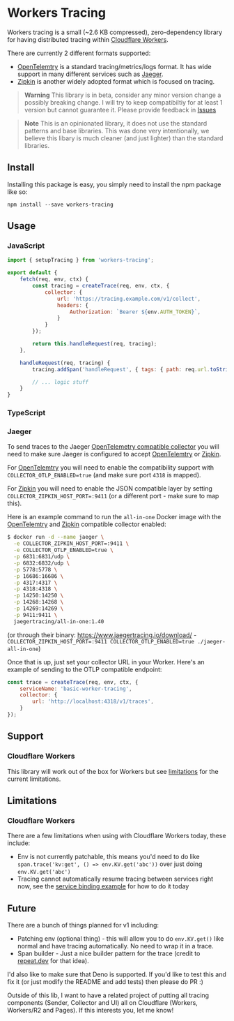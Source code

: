 # Workers Tracing

Workers tracing is a small (~2.6 KB compressed), zero-dependency library for having distributed tracing within [Cloudflare Workers](https://workers.cloudflare.com/).

There are currently 2 different formats supported:
- [OpenTelemtry](https://opentelemetry.io/) is a standard tracing/metrics/logs format. It has wide support in many different services such as [Jaeger](https://www.jaegertracing.io/).
- [Zipkin](https://zipkin.io/) is another widely adopted format which is focused on tracing.

> **Warning**
> This library is in beta, consider any minor version change a possibly breaking change. I will try to keep compatibiltiy for at least 1 version but cannot guarantee it.
> Please provide feedback in [Issues](https://github.com/BlobDevelopment/workers-tracing/issues)

> **Note**
> This is an opinionated library, it does not use the standard patterns and base libraries.
> This was done very intentionally, we believe this libary is much cleaner (and just lighter) than the standard libraries.

## Install

Installing this package is easy, you simply need to install the npm package like so:
```
npm install --save workers-tracing
```

## Usage

### JavaScript

```js
import { setupTracing } from 'workers-tracing';

export default {
	fetch(req, env, ctx) {
		const tracing = createTrace(req, env, ctx, {
			collector: {
				url: 'https://tracing.example.com/v1/collect',
				headers: {
					Authorization: `Bearer ${env.AUTH_TOKEN}`,
				}
			}
		});

		return this.handleRequest(req, tracing);
	},

	handleRequest(req, tracing) {
		tracing.addSpan('handleRequest', { tags: { path: req.url.toString() } });

		// ... logic stuff
	}
}
```

### TypeScript

### Jaeger

To send traces to the Jaeger [OpenTelemetry compatible collector](https://www.jaegertracing.io/docs/1.40/deployment/#collector) you will need to make sure Jaeger is configured to accept [OpenTelemtry](https://opentelemetry.io/) or [Zipkin](https://zipkin.io/).

For [OpenTelemtry](https://opentelemetry.io/) you will need to enable the compatibility support with `COLLECTOR_OTLP_ENABLED=true` (and make sure port `4318` is mapped).

For [Zipkin](https://zipkin.io/) you will need to enable the JSON compatible layer by setting `COLLECTOR_ZIPKIN_HOST_PORT=:9411` (or a different port - make sure to map this).

Here is an example command to run the `all-in-one` Docker image with the [OpenTelemtry](https://opentelemetry.io/) and [Zipkin](https://zipkin.io/) compatible collector enabled:
```sh
$ docker run -d --name jaeger \
  -e COLLECTOR_ZIPKIN_HOST_PORT=:9411 \
  -e COLLECTOR_OTLP_ENABLED=true \
  -p 6831:6831/udp \
  -p 6832:6832/udp \
  -p 5778:5778 \
  -p 16686:16686 \
  -p 4317:4317 \
  -p 4318:4318 \
  -p 14250:14250 \
  -p 14268:14268 \
  -p 14269:14269 \
  -p 9411:9411 \
  jaegertracing/all-in-one:1.40
```

(or through their binary: https://www.jaegertracing.io/download/ - `COLLECTOR_ZIPKIN_HOST_PORT=:9411 COLLECTOR_OTLP_ENABLED=true ./jaeger-all-in-one`)

Once that is up, just set your collector URL in your Worker.
Here's an example of sending to the OTLP compatible endpoint:
```js
const trace = createTrace(req, env, ctx, {
	serviceName: 'basic-worker-tracing',
	collector: {
		url: 'http://localhost:4318/v1/traces',
	}
});
```

## Support

### Cloudflare Workers

This library will work out of the box for Workers but see [limitations]() for the current limitations.

## Limitations

### Cloudflare Workers

There are a few limitations when using with Cloudflare Workers today, these include:
- Env is not currently patchable, this means you'd need to do like `span.trace('kv:get', () => env.KV.get('abc'))` over just doing `env.KV.get('abc')`
- Tracing cannot automatically resume tracing between services right now, see the [service binding example](https://github.com/BlobDevelopment/workers-tracing/tree/main/examples/service-binding) for how to do it today

## Future

There are a bunch of things planned for v1 including:
- Patching env (optional thing) - this will allow you to do `env.KV.get()` like normal and have tracing automatically. No need to wrap it in a trace.
- Span builder - Just a nice builder pattern for the trace (credit to [repeat.dev](https://repeat.dev/) for that idea).

I'd also like to make sure that Deno is supported. If you'd like to test this and fix it (or just modify the README and add tests) then please do PR :)

Outside of this lib, I want to have a related project of putting all tracing components (Sender, Collector and UI) all on Cloudflare (Workers, Workers/R2 and Pages). If this interests you, let me know!
